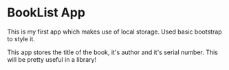 # BookList App
This is my first app which makes use of local storage.
Used basic bootstrap to style it.

This app stores the title of the book, it's author and it's serial number. This will be pretty useful in a library!
